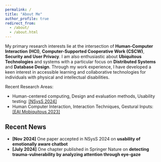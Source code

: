 ```yaml
---
permalink: /
title: "About Me"
author_profile: true
redirect_from: 
  - /about/
  - /about.html
---
```


My primary research interests lie at the intersection of **Human-Computer Interaction (HCI)**, **Computer-Supported Cooperative Work (CSCW)**, **Security and User Privacy**. I am also enthusiastic about **Ubiquitous Technologies** and systems with a particular focus on **Distributed Systems** and **Database Design**. Through my work experience, I have developed a keen interest in accessible learning and collaborative technologies for individuals with physical and intellectual disabilities.

Recent Research Areas:
- Human-centered computing, Design and evaluation methods, Usability testing: [\[NSysS 2024\]](https://cse.buet.ac.bd/nsyss2024/)
- Human Computer Interaction, Interaction Techniques, Gestural Inputs: [\[EAI Mobiquitous 2023\]](https://mobiquitous.eai-conferences.org/2023/)


## Recent News
- **[Nov 2024]** One paper accepted in NSysS 2024 on **usability of emotionally aware chatbot**
- **[July 2024]** One chapter published in Springer Nature on **detecting trauma-vulnerability by analyzing attention through eye-gaze**


<!-- - **[Dec 2023]** Invited to NSysS 2023 to present my research poster on **usability of emotionally aware chatbot** -->
<!-- - **[Nov 2023]** Invited to EAI Mobiquitous 2023 to present my research on **detecting trauma-vulnerability** -->
<!-- - **[Oct 2023]** One paper accepted in EAI Mobiquitous 2023 on **detecting trauma-vulnerability by analyzing attention through eye-tracking** -->
<!-- - **[Feb 2023]** Invited to 1st International Science Conference for Women 2023 to present my research poster -->